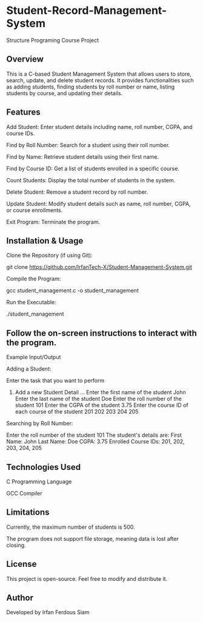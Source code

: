 # Student-Record-Management-System
Structure Programing Course Project

## Overview

This is a C-based Student Management System that allows users to store, search, update, and delete student records. It provides functionalities such as adding students, finding students by roll number or name, listing students by course, and updating their details.

## Features

Add Student: Enter student details including name, roll number, CGPA, and course IDs.

Find by Roll Number: Search for a student using their roll number.

Find by Name: Retrieve student details using their first name.

Find by Course ID: Get a list of students enrolled in a specific course.

Count Students: Display the total number of students in the system.

Delete Student: Remove a student record by roll number.

Update Student: Modify student details such as name, roll number, CGPA, or course enrollments.

Exit Program: Terminate the program.

## Installation & Usage

Clone the Repository (if using Git):

git clone https://github.com/IrfanTech-X/Student-Management-System.git

Compile the Program:

gcc student_management.c -o student_management

Run the Executable:

./student_management

## Follow the on-screen instructions to interact with the program.

Example Input/Output

Adding a Student:

Enter the task that you want to perform
1. Add a new Student Detail
...
Enter the first name of the student
John
Enter the last name of the student
Doe
Enter the roll number of the student
101
Enter the CGPA of the student
3.75
Enter the course ID of each course of the student
201 202 203 204 205

Searching by Roll Number:

Enter the roll number of the student
101
The student's details are:
First Name: John
Last Name: Doe
CGPA: 3.75
Enrolled Course IDs: 201, 202, 203, 204, 205

## Technologies Used

C Programming Language

GCC Compiler

## Limitations

Currently, the maximum number of students is 500.

The program does not support file storage, meaning data is lost after closing.

## License

This project is open-source. Feel free to modify and distribute it.

## Author

Developed by Irfan Ferdous Siam
